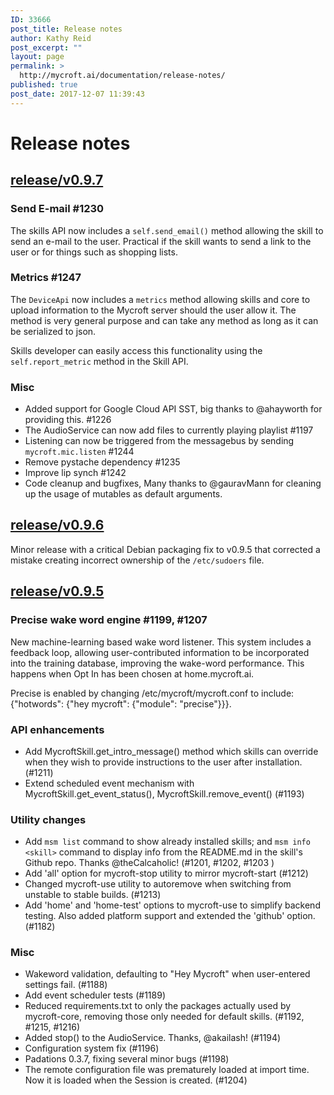 ```yaml
---
ID: 33666
post_title: Release notes
author: Kathy Reid
post_excerpt: ""
layout: page
permalink: >
  http://mycroft.ai/documentation/release-notes/
published: true
post_date: 2017-12-07 11:39:43
---
```

# Release notes



## [release/v0.9.7](https://github.com/MycroftAI/mycroft-core/tree/release/v0.9.7)

### Send E-mail #1230

The skills API now includes a `self.send_email()` method allowing the skill to send an e-mail to the user. Practical if the skill wants to send a link to the user or for things such as shopping lists.

### Metrics #1247 
The `DeviceApi` now includes a `metrics` method allowing skills and core to upload information to the Mycroft server should the user allow it. The method is very general purpose and can take any method as long as it can be serialized to json.

Skills developer can easily access this functionality using the `self.report_metric` method in the Skill API.

### Misc
- Added support for Google Cloud API SST, big thanks to @ahayworth for providing this. #1226 
- The AudioService can now add files to currently playing playlist #1197 
- Listening can now be triggered from the messagebus by sending `mycroft.mic.listen` #1244  
- Remove pystache dependency #1235
- Improve lip synch #1242  
- Code cleanup and bugfixes, Many thanks to @gauravMann for cleaning up the usage of mutables as default arguments. 

## [release/v0.9.6](https://github.com/MycroftAI/mycroft-core/tree/release/v0.9.6)

Minor release with a critical Debian packaging fix to v0.9.5 that corrected a mistake creating incorrect ownership of the ```/etc/sudoers``` file.

## [release/v0.9.5](https://github.com/MycroftAI/mycroft-core/tree/release/v0.9.5)

### Precise wake word engine #1199, #1207 

New machine-learning based wake word listener.  This system includes a feedback loop, allowing user-contributed information to be incorporated into the training database, improving the wake-word performance.  This happens when Opt In has been chosen at home.mycroft.ai.

Precise is enabled by changing /etc/mycroft/mycroft.conf to include:
    {"hotwords": {"hey mycroft": {"module": "precise"}}}. 

### API enhancements
* Add MycroftSkill.get_intro_message() method which skills can override when they wish to provide instructions to the user after installation.  (#1211)
* Extend scheduled event mechanism with MycroftSkill.get_event_status(),  MycroftSkill.remove_event() (#1193)

### Utility changes
* Add ```msm list``` command to show already installed skills; and ```msm info <skill>``` command to display info from the README.md in the skill's Github repo.  Thanks @theCalcaholic!  (#1201, #1202, #1203  )
* Add 'all' option for mycroft-stop utility to mirror mycroft-start (#1212)
* Changed mycroft-use utility to autoremove when switching from unstable to stable builds.  (#1213)
* Add 'home' and 'home-test' options to mycroft-use to simplify backend testing.  Also added platform support and extended the 'github' option.  (#1182)

### Misc
* Wakeword validation, defaulting to "Hey Mycroft" when user-entered settings fail.  (#1188)
* Add event scheduler tests (#1189)
* Reduced requirements.txt to only the packages actually used by mycroft-core, removing those only needed for default skills.  (#1192, #1215, #1216)
* Added stop() to the AudioService.  Thanks, @akailash!  (#1194)
* Configuration system fix (#1196)
* Padations 0.3.7, fixing several minor bugs (#1198)
* The remote configuration file was prematurely loaded at import time.  Now it is loaded when the Session is created.  (#1204)